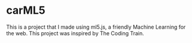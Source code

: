 # carML5
This is a project that I made using ml5.js, a friendly Machine Learning for the web. This project was inspired by The Coding Train.
